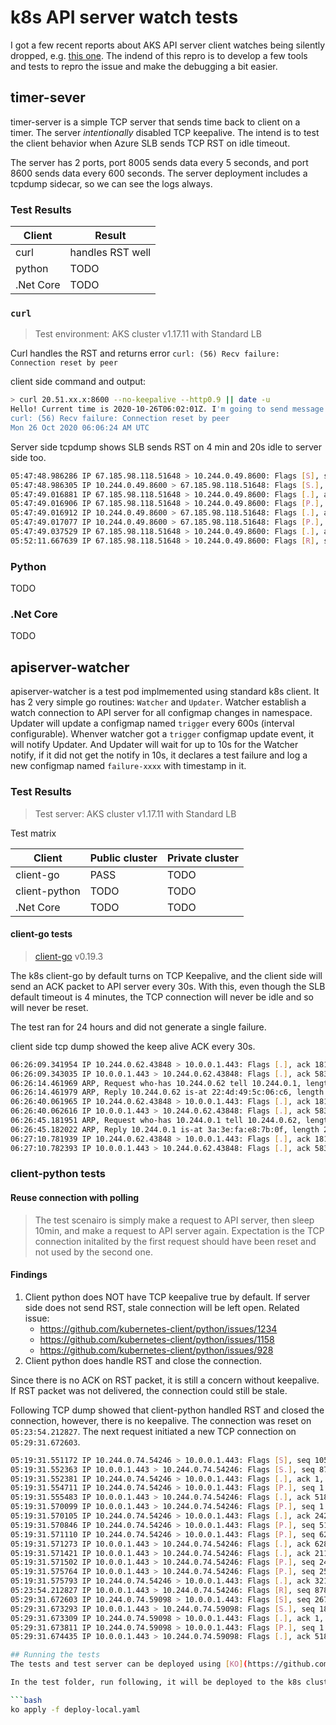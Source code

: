 # k8s API server watch tests

I got a few recent reports about AKS API server client watches being silently dropped, e.g. [this one](https://github.com/Azure/AKS/issues/1755). The indend of this repro is to develop a few tools and tests to repro the issue and make the debugging a bit easier.

## timer-sever
timer-server is a simple TCP server that sends time back to client on a timer. The server *intentionally* disabled TCP keepalive. The intend is to test the client behavior when Azure SLB sends TCP RST on idle timeout. 

The server has 2 ports, port 8005 sends data every 5 seconds, and port 8600 sends data every 600 seconds. The server deployment includes a tcpdump sidecar, so we can see the logs always.

### Test Results

| Client  | Result | 
|---|---|
|  curl | handles RST well  |  
|  python | TODO |
|  .Net Core | TODO | 

### `curl`
> Test environment: AKS cluster v1.17.11 with Standard LB

Curl handles the RST and returns error `curl: (56) Recv failure: Connection reset by peer`

client side command and output:
```bash
> curl 20.51.xx.x:8600 --no-keepalive --http0.9 || date -u
Hello! Current time is 2020-10-26T06:02:01Z. I'm going to send message every 600 seconds. No KeepAlive in this TCP connection.
curl: (56) Recv failure: Connection reset by peer
Mon 26 Oct 2020 06:06:24 AM UTC
```

Server side tcpdump shows SLB sends RST on 4 min and 20s idle to server side too.

```bash
05:47:48.986286 IP 67.185.98.118.51648 > 10.244.0.49.8600: Flags [S], seq 3269278141, win 64240, options [mss 1460,sackOK,TS val 2594862467 ecr 0,nop,wscale 7], length 0
05:47:48.986305 IP 10.244.0.49.8600 > 67.185.98.118.51648: Flags [S.], seq 1850028384, ack 3269278142, win 65160, options [mss 1460,sackOK,TS val 2817406417 ecr 2594862467,nop,wscale 7], length 0
05:47:49.016881 IP 67.185.98.118.51648 > 10.244.0.49.8600: Flags [.], ack 1, win 502, options [nop,nop,TS val 2594862488 ecr 2817406417], length 0
05:47:49.016906 IP 67.185.98.118.51648 > 10.244.0.49.8600: Flags [P.], seq 1:80, ack 1, win 502, options [nop,nop,TS val 2594862489 ecr 2817406417], length 79
05:47:49.016912 IP 10.244.0.49.8600 > 67.185.98.118.51648: Flags [.], ack 80, win 509, options [nop,nop,TS val 2817406448 ecr 2594862489], length 0
05:47:49.017077 IP 10.244.0.49.8600 > 67.185.98.118.51648: Flags [P.], seq 1:128, ack 80, win 509, options [nop,nop,TS val 2817406448 ecr 2594862489], length 127
05:47:49.037529 IP 67.185.98.118.51648 > 10.244.0.49.8600: Flags [.], ack 128, win 502, options [nop,nop,TS val 2594862518 ecr 2817406448], length 0
05:52:11.667639 IP 67.185.98.118.51648 > 10.244.0.49.8600: Flags [R], seq 3269278221, win 0, length 0
```

### Python
TODO

### .Net Core
TODO

## apiserver-watcher
apiserver-watcher is a test pod implmemented using standard k8s client. It has 2 very simple go routines: `Watcher` and `Updater`. Watcher establish a watch connection to API server for all configmap changes in namespace. Updater will update a configmap named `trigger` every 600s (interval configurable). Whenver watcher got a `trigger` configmap update event, it will notify Updater. And Updater will wait for up to 10s for the Watcher notify, if it did not get the notify in 10s, it declares a test failure and log a new configmap named `failure-xxxx` with timestamp in it.

### Test Results
> Test server: AKS cluster v1.17.11 with Standard LB <br>

Test matrix

| Client  | Public cluster | Private cluster |
|---|---|---|
|  client-go | PASS |  TODO |
|  client-python | TODO | TODO |
|  .Net Core | TODO | TODO |

#### client-go tests
> [client-go](https://github.com/kubernetes/client-go) v0.19.3

The k8s client-go by default turns on TCP Keepalive, and the client side will send an ACK packet to API server every 30s. With this, even though the SLB default timeout is 4 minutes, the TCP connection will never be idle and so will never be reset.

The test ran for 24 hours and did not generate a single failure.

client side tcp dump showed the keep alive ACK every 30s.
```bash
06:26:09.341954 IP 10.244.0.62.43848 > 10.0.0.1.443: Flags [.], ack 181169, win 501, options [nop,nop,TS val 891891695 ecr 767313160], length 0
06:26:09.343035 IP 10.0.0.1.443 > 10.244.0.62.43848: Flags [.], ack 58300, win 501, options [nop,nop,TS val 767343881 ecr 891368331], length 0
06:26:14.461969 ARP, Request who-has 10.244.0.62 tell 10.244.0.1, length 28
06:26:14.461979 ARP, Reply 10.244.0.62 is-at 22:4d:49:5c:06:c6, length 28
06:26:40.061965 IP 10.244.0.62.43848 > 10.0.0.1.443: Flags [.], ack 181169, win 501, options [nop,nop,TS val 891922415 ecr 767343881], length 0
06:26:40.062616 IP 10.0.0.1.443 > 10.244.0.62.43848: Flags [.], ack 58300, win 501, options [nop,nop,TS val 767374600 ecr 891368331], length 0
06:26:45.181951 ARP, Request who-has 10.244.0.1 tell 10.244.0.62, length 28
06:26:45.182022 ARP, Reply 10.244.0.1 is-at 3a:3e:fa:e8:7b:0f, length 28
06:27:10.781939 IP 10.244.0.62.43848 > 10.0.0.1.443: Flags [.], ack 181169, win 501, options [nop,nop,TS val 891953135 ecr 767374600], length 0
06:27:10.782393 IP 10.0.0.1.443 > 10.244.0.62.43848: Flags [.], ack 58300, win 501, options [nop,nop,TS val 767405320 ecr 891368331], length 0

```

### client-python tests

#### Reuse connection with polling

> The test scenairo is simply make a request to API server, then sleep 10min, and make a request to API server again. Expectation is the TCP connection initalited by the first request should have been reset and not used by the second one.

#### Findings

1. Client python does NOT have TCP keepalive true by default. If server side does not send RST, stale connection will be left open. Related issue: 
   * https://github.com/kubernetes-client/python/issues/1234
   * https://github.com/kubernetes-client/python/issues/1158
   * https://github.com/kubernetes-client/python/issues/928
1. Client python does handle RST and close the connection.

Since there is no ACK on RST packet, it is still a concern without keepalive. If RST packet was not delivered, the connection could still be stale.

Following TCP dump showed that client-python handled RST and closed the connection, however, there is no keepalive. The connection was reset on `05:23:54.212827`. The next request initiated a new TCP connection on `05:29:31.672603`.
```bash
05:19:31.551172 IP 10.244.0.74.54246 > 10.0.0.1.443: Flags [S], seq 105636032, win 64240, options [mss 1460,sackOK,TS val 168766782 ecr 0,nop,wscale 7], length 0
05:19:31.552363 IP 10.0.0.1.443 > 10.244.0.74.54246: Flags [S.], seq 878887080, ack 105636033, win 65160, options [mss 1440,sackOK,TS val 849746091 ecr 168766782,nop,wscale 7], length 0
05:19:31.552381 IP 10.244.0.74.54246 > 10.0.0.1.443: Flags [.], ack 1, win 502, options [nop,nop,TS val 168766783 ecr 849746091], length 0
05:19:31.554711 IP 10.244.0.74.54246 > 10.0.0.1.443: Flags [P.], seq 1:518, ack 1, win 502, options [nop,nop,TS val 168766785 ecr 849746091], length 517
05:19:31.555483 IP 10.0.0.1.443 > 10.244.0.74.54246: Flags [.], ack 518, win 506, options [nop,nop,TS val 849746094 ecr 168766785], length 0
05:19:31.570099 IP 10.0.0.1.443 > 10.244.0.74.54246: Flags [P.], seq 1:2424, ack 518, win 506, options [nop,nop,TS val 849746108 ecr 168766785], length 2423
05:19:31.570105 IP 10.244.0.74.54246 > 10.0.0.1.443: Flags [.], ack 2424, win 498, options [nop,nop,TS val 168766801 ecr 849746108], length 0
05:19:31.570846 IP 10.244.0.74.54246 > 10.0.0.1.443: Flags [P.], seq 518:628, ack 2424, win 501, options [nop,nop,TS val 168766801 ecr 849746108], length 110
05:19:31.571110 IP 10.244.0.74.54246 > 10.0.0.1.443: Flags [P.], seq 628:2115, ack 2424, win 501, options [nop,nop,TS val 168766802 ecr 849746108], length 1487
05:19:31.571273 IP 10.0.0.1.443 > 10.244.0.74.54246: Flags [.], ack 628, win 506, options [nop,nop,TS val 849746110 ecr 168766801], length 0
05:19:31.571421 IP 10.0.0.1.443 > 10.244.0.74.54246: Flags [.], ack 2115, win 501, options [nop,nop,TS val 849746110 ecr 168766802], length 0
05:19:31.571502 IP 10.0.0.1.443 > 10.244.0.74.54246: Flags [P.], seq 2424:2592, ack 2115, win 501, options [nop,nop,TS val 849746110 ecr 168766802], length 168
05:19:31.575764 IP 10.0.0.1.443 > 10.244.0.74.54246: Flags [P.], seq 2592:3213, ack 2115, win 501, options [nop,nop,TS val 849746114 ecr 168766802], length 621
05:19:31.575793 IP 10.244.0.74.54246 > 10.0.0.1.443: Flags [.], ack 3213, win 501, options [nop,nop,TS val 168766806 ecr 849746110], length 0
05:23:54.212827 IP 10.0.0.1.443 > 10.244.0.74.54246: Flags [R], seq 878890293, win 0, length 0
05:29:31.672603 IP 10.244.0.74.59098 > 10.0.0.1.443: Flags [S], seq 2677600961, win 64240, options [mss 1460,sackOK,TS val 169366903 ecr 0,nop,wscale 7], length 0
05:29:31.673293 IP 10.0.0.1.443 > 10.244.0.74.59098: Flags [S.], seq 1890366456, ack 2677600962, win 65160, options [mss 1440,sackOK,TS val 850346211 ecr 169366903,nop,wscale 7], length 0
05:29:31.673309 IP 10.244.0.74.59098 > 10.0.0.1.443: Flags [.], ack 1, win 502, options [nop,nop,TS val 169366904 ecr 850346211], length 0
05:29:31.673811 IP 10.244.0.74.59098 > 10.0.0.1.443: Flags [P.], seq 1:518, ack 1, win 502, options [nop,nop,TS val 169366904 ecr 850346211], length 517
05:29:31.674435 IP 10.0.0.1.443 > 10.244.0.74.59098: Flags [.], ack 518, win 506, options [nop,nop,TS val 850346212 ecr 169366904], length 0

## Running the tests
The tests and test server can be deployed using [KO](https://github.com/google/ko).

In the test folder, run following, it will be deployed to the k8s cluster in current context.

```bash
ko apply -f deploy-local.yaml
```

